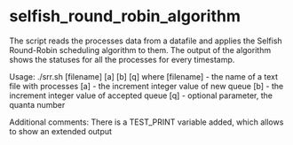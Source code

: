 # selfish_round_robin_algorithm
The script reads the processes data from a datafile and applies the Selfish Round-Robin scheduling algorithm to them. The output of the algorithm shows the statuses for all the processes for every timestamp.

Usage: ./srr.sh [filename] [a] [b] [q]
where [filename] - the name of a text file with processes
[a] - the increment integer value of new queue
[b] - the increment integer value of accepted queue
[q] - optional parameter, the quanta number

Additional comments:
There is a TEST_PRINT variable added, which allows to show an extended output
